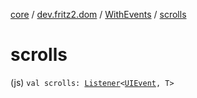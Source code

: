 [core](../../index.md) / [dev.fritz2.dom](../index.md) / [WithEvents](index.md) / [scrolls](./scrolls.md)

# scrolls

(js) `val scrolls: `[`Listener`](../-listener/index.md)`<`[`UIEvent`](https://kotlinlang.org/api/latest/jvm/stdlib/org.w3c.dom.events/-u-i-event/index.html)`, T>`